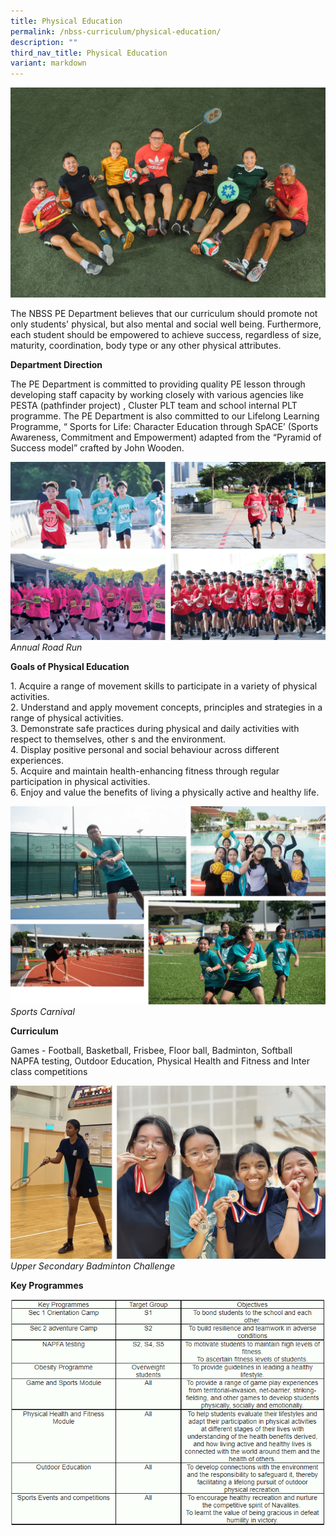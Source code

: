 ```yaml
---
title: Physical Education
permalink: /nbss-curriculum/physical-education/
description: ""
third_nav_title: Physical Education
variant: markdown
---
```

![](/images/11__Physical_Education_Department__1_.jpg)
<p>The NBSS PE Department believes that our curriculum should promote not only students' physical, but also mental and social well being. Furthermore, each student should be empowered to achieve success, regardless of size, maturity, coordination, body type or any other physical attributes.&nbsp;</p>

<p><strong>Department Direction</strong></p>
<p>The PE Department is committed to providing quality PE lesson through developing staff capacity by working closely with various agencies like PESTA (pathfinder project) , Cluster PLT team and school internal PLT programme. The PE Department is also committed to our Lifelong Learning Programme, “ Sports for Life: Character Education through SpACE’ (Sports Awareness, Commitment and Empowerment) adapted from the “Pyramid of Success model” crafted by John Wooden.</p>

![](/images/Picture16__1_.png) *Annual Road Run*

<p><strong>Goals of Physical Education</strong></p>
<p>1. Acquire a range of movement skills to participate in a variety of physical activities.&nbsp;<br>2. Understand and apply movement concepts, principles and strategies in a range of physical activities.<br>3. Demonstrate safe practices during physical and daily activities with respect to themselves, other s and the environment.&nbsp;<br>4. Display positive personal and social behaviour across different experiences.<br>5. Acquire and maintain health-enhancing fitness through regular participation in physical activities.&nbsp;<br>6. Enjoy and value the benefits of living a physically active and healthy life.</p>

![](/images/Picture17__1_.png) *Sports Carnival*
<p><strong>Curriculum</strong></p>
<p>Games - Football, Basketball, Frisbee, Floor ball, Badminton, Softball <br>NAPFA testing, Outdoor Education, Physical Health and Fitness and Inter class competitions</p>

![](/images/Picture18__1_.png) *Upper Secondary Badminton Challenge*
<p><strong>Key Programmes</strong></p>
<img src="/images/pe1.png"><br>